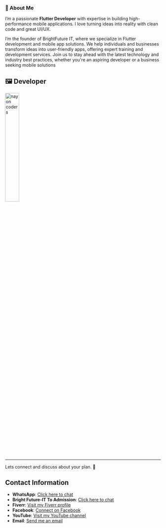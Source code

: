 

### 👋 About Me   
I’m a passionate **Flutter Developer** with expertise in building high-performance mobile applications. I love turning ideas into reality with clean code and great UI/UX.  

I’m the founder of BrightFuture IT, where we specialize in Flutter development and mobile app solutions. We help individuals and businesses transform ideas into user-friendly apps, offering expert training and development services. Join us to stay ahead with the latest technology and industry best practices, whether you're an aspiring developer or a business seeking mobile solutions

[//]: # ()
[//]: # (## ✨ Features  )

[//]: # (1. **🔐 Login**: Secure login for users and vendors.  )

[//]: # (2. **📝 Registration**: Simple registration process for new users and vendors.  )

[//]: # (3. **📊 Dashboard**: User-friendly dashboard to manage bookings and car listings.  )

[//]: # (4. **🚘 Car Details**: View car details with rental options – Hourly, Daily, Weekly, and Monthly.  )

[//]: # (5. **👤 Profile Management**: Users can update their profile and manage their bookings. )

[//]: # (6. **👤 Email Verify**: Users can verify email. untill they can not request )

[//]: # (7. **👤 Account Verify**: Users&#40;Deriver&#41; must need upload thire Driving licese to verify thire acount )

[//]: # (<p> And more......</p>)

[//]: # ()
[//]: # (<p align="center">)

[//]: # (  <!-- <a href="https://play.google.com/store/apps/details?id=your.app.id">)

[//]: # (    <img src="https://upload.wikimedia.org/wikipedia/commons/7/78/Google_Play_Store_badge_EN.svg" width="100" heght="100"/>)

[//]: # (  </a> -->)

[//]: # (  <a href="https://apps.apple.com/be/app/all-one-autos/id1658612267">)

[//]: # (    <img src="https://www.nicepng.com/png/detail/17-179971_itunes-app-store-logo.png" width="100" heght="100"/>)

[//]: # (  </a>)

[//]: # (</p>)

## 🖼️ Developer

  <img src="assets/images/nayon.coders.png" alt="nayon coders" width="30%"/>







---
Lets connect and discuss about your plan. 🚀

## Contact Information

- **WhatsApp**: [Click here to chat](https://wa.me/+8801814569747)
- **Bright Future-IT To Admission**: [Click here to chat](https://wa.me/+8801728871234)
- **Fiverr**: [Visit my Fiverr profile](https://www.fiverr.com/programme_web)
- **Facebook**: [Connect on Facebook](https://www.facebook.com/nami.coders/)
- **YouTube**: [Visit my YouTube channel](https://www.youtube.com/@nayon-coders)
- **Email**: [Send me an email](mailto:nayon.coders@gmail.com)

  
